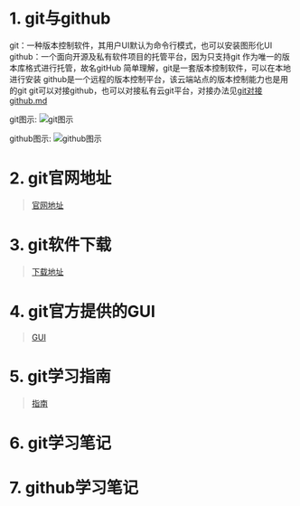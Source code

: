 # 1. git与github
git：一种版本控制软件，其用户UI默认为命令行模式，也可以安装图形化UI
github：一个面向开源及私有软件项目的托管平台，因为只支持git 作为唯一的版本库格式进行托管，故名gitHub
简单理解，git是一套版本控制软件，可以在本地进行安装
github是一个远程的版本控制平台，该云端站点的版本控制能力也是用的git
git可以对接github，也可以对接私有云git平台，对接办法见[git对接github.md](https://github.com/wangzhe8924/learning_diary/blob/master/git_learning/git对接github.md)

git图示:
![git图示](git与github_resource\git.png)

github图示:
![github图示](git与github_resource\github.png)

# 2. git官网地址
> [官网地址](https://git-scm.com)

# 3. git软件下载
> [下载地址](https://git-scm.com/downloads)

# 4. git官方提供的GUI
> [GUI](https://git-scm.com/downloads/guis)

# 5. git学习指南
> [指南](https://git-scm.com/book/zh/v2) 

# 6. git学习笔记

# 7. github学习笔记
